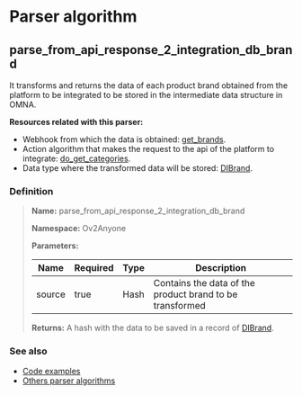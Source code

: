 # Parser algorithm
 
## parse_from_api_response_2_integration_db_brand

It transforms and returns the data of each product brand obtained from the platform to be integrated to be stored in 
the intermediate data structure in OMNA.

**Resources related with this parser:**

* Webhook from which the data is obtained: [get_brands](../webhooks/overview.md?id=get_brands).
* Action algorithm that makes the request to the api of the platform to integrate:
  [do_get_categories](../action-algorithms/do_get_categories.md).
* Data type where the transformed data will be stored: [DIBrand](../data-types/DIBrand.md).
    
### Definition

> **Name:** parse_from_api_response_2_integration_db_brand
> 
> **Namespace:** Ov2Anyone
>
> **Parameters:**
> 
> | Name | Required | Type | Description |
> | ---- | -------- | ---- | ----------- |
> | source | true | Hash | Contains the data of the product brand to be transformed |
>
> **Returns:** A hash with the data to be saved in a record of [DIBrand](../data-types/DIBrand.md).

### See also
* [Code examples](https://cenit.io/algorithm?f[name][40703][o]=is&f[name][40703][v]=parse_from_api_response_2_integration_db_brand&f[namespace][40840][o]=starts_with&f[namespace][40840][v]=Ov2)
* [Others parser algorithms](overview?id=parse_from_api_response_2_integration_db_brand)